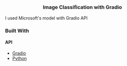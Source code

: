 ##

<p align="center">
    <h3 align="center">Image Classification with Gradio </h3>
</p>

I used Microsoft's model with Gradio API

### Built With

#### API

- [Gradio](https://gradio.app/)
- [Python](https://www.python.org/)
